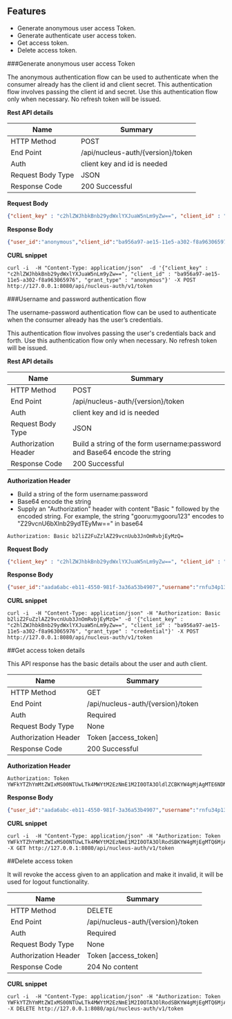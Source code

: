 Features
----------
- Generate anonymous user access Token.
- Generate authenticate user access token.
- Get access token.
- Delete access token.


###Generate anonymous user access Token

   The anonymous authentication flow can be used to authenticate when the consumer already has the client id and client secret.
   This authentication flow involves passing the client id and secret. Use this authentication flow only when necessary. No refresh token will be issued.

**Rest API details**

| Name | Summary |
|------------------------|--------|
| HTTP Method | POST |
| End Point | /api/nucleus-auth/{version}/token |
| Auth | client key and id is needed |
| Request Body Type | JSON |
| Response Code | 200 Successful |

**Request Body**

```json
{"client_key" : "c2hlZWJhbkBnb29ydWxlYXJuaW5nLm9yZw==", "client_id" : "ba956a97-ae15-11e5-a302-f8a963065976", "grant_type" : "anonymous"}
```

**Response Body**

```json
{"user_id":"anonymous","client_id":"ba956a97-ae15-11e5-a302-f8a963065976","provided_at":1453472200140,"cdn_urls":{"profile.cdn":"//profile.gooru.org.com"},"prefs":{"taxonomy":[{"standard_framework_code":"CSS","default_subject_code":"GUT.M"}]},"access_token":"YW5vbnltb3VzOkZyaSBKYW4gMjIgMTk6NDY6NDAgSVNUIDIwMTY6MTQ1MzQ3MjIwMDE0MA=="}
```

**CURL snippet**

```
curl -i  -H "Content-Type: application/json"  -d '{"client_key" : "c2hlZWJhbkBnb29ydWxlYXJuaW5nLm9yZw==", "client_id" : "ba956a97-ae15-11e5-a302-f8a963065976", "grant_type" : "anonymous"}' -X POST http://127.0.0.1:8080/api/nucleus-auth/v1/token

```

###Username and password authentication flow

   The username-password authentication flow can be used to authenticate when the consumer already has the user’s credentials.

   This authentication flow involves passing the user's credentials back and forth. Use this authentication flow only when necessary. No refresh token will be issued.


**Rest API details**

| Name | Summary |
|------------------------|--------|
| HTTP Method | POST |
| End Point | /api/nucleus-auth/{version}/token |
| Auth | client key and id is needed |
| Request Body Type | JSON |
| Authorization Header | Build a string of the form username:password and Base64 encode the string |
| Response Code | 200 Successful |

**Authorization Header**

- Build a string of the form username:password
- Base64 encode the string
- Supply an "Authorization" header with content "Basic " followed by the encoded string. For example, the string "gooru:mygooru123" encodes to "Z29vcnU6bXlnb29ydTEyMw==" in base64

```
Authorization: Basic b2liZ2FuZzlAZ29vcnUub3JnOmRvbjEyMzQ=

```

**Request Body**

```json
{"client_key" : "c2hlZWJhbkBnb29ydWxlYXJuaW5nLm9yZw==", "client_id" : "ba956a97-ae15-11e5-a302-f8a963065976", "grant_type" : "credential"}
```

**Response Body**

```json
{"user_id":"aada6abc-eb11-4550-981f-3a36a53b4907","username":"rnfu34p13","client_id":"ba956a97-ae15-11e5-a302-f8a963065976","provided_at":1453472820207,"prefs":{"taxonomy":[{"standard_framework_code":"CSS","default_subject_code":"GUT.M"}]},"cdn_urls":{"profile.cdn":"//profile.gooru.org.com"},"access_token":"YWFkYTZhYmMtZWIxMS00NTUwLTk4MWYtM2EzNmE1M2I0OTA3OkZyaSBKYW4gMjIgMTk6NTc6MDAgSVNUIDIwMTY6MTQ1MzQ3MjgyMDIwNw=="}
```

**CURL snippet**

```
curl -i  -H "Content-Type: application/json" -H "Authorization: Basic b2liZ2FuZzlAZ29vcnUub3JnOmRvbjEyMzQ=" -d '{"client_key" : "c2hlZWJhbkBnb29ydWxlYXJuaW5nLm9yZw==", "client_id" : "ba956a97-ae15-11e5-a302-f8a963065976", "grant_type" : "credential"}' -X POST http://127.0.0.1:8080/api/nucleus-auth/v1/token
```

##Get access token  details 

 This API response has the basic details about the user and  auth client.

| Name | Summary |
|------------------------|--------|
| HTTP Method | GET |
| End Point | /api/nucleus-auth/{version}/token |
| Auth | Required |
| Request Body Type | None |
| Authorization Header | Token [access_token] |
| Response Code | 200 Successful |

**Authorization Header**

```
Authorization: Token YWFkYTZhYmMtZWIxMS00NTUwLTk4MWYtM2EzNmE1M2I0OTA3OldlZCBKYW4gMjAgMTE6NDM6MzEgSVNUIDIwMTY6MTQ1MzI3MDQxMTkxNA==
```

**Response Body**

```json 
{"user_id":"aada6abc-eb11-4550-981f-3a36a53b4907","username":"rnfu34p13","client_id":"ba956a97-ae15-11e5-a302-f8a963065976","provided_at":1453366247336,"cdn_urls":{"profile.cdn":"//profile.gooru.org.com"}}
```

**CURL snippet**

```
curl -i  -H "Content-Type: application/json" -H "Authorization: Token YWFkYTZhYmMtZWIxMS00NTUwLTk4MWYtM2EzNmE1M2I0OTA3OlRodSBKYW4gMjEgMTQ6MjA6NDcgSVNUIDIwMTY6MTQ1MzM2NjI0NzMzNg=="  -X GET http://127.0.0.1:8080/api/nucleus-auth/v1/token
```

##Delete access token 

It will revoke the access given to an application and make it invalid, it will be used for logout functionality.

| Name | Summary |
|------------------------|--------|
| HTTP Method | DELETE |
| End Point | /api/nucleus-auth/{version}/token |
| Auth | Required |
| Request Body Type | None |
| Authorization Header | Token [access_token] |
| Response Code | 204 No content |


**CURL snippet**

```
curl -i  -H "Content-Type: application/json" -H "Authorization: Token YWFkYTZhYmMtZWIxMS00NTUwLTk4MWYtM2EzNmE1M2I0OTA3OlRodSBKYW4gMjEgMTQ6MjA6NDcgSVNUIDIwMTY6MTQ1MzM2NjI0NzMzNg=="  -X DELETE http://127.0.0.1:8080/api/nucleus-auth/v1/token
```

